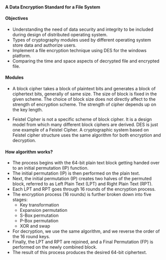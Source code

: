 #### A Data Encryption Standard for a File System

#### **Objectives**
* Understanding the need of data security and integrity to be included during design of distributed operating system. 
* Types of cryptography modules used by different operating system store data and authorize users.
* Implement a file encryption technique using DES for the windows platform.
* Comparing the time and space aspects of decrypted file and encrypted file.

#### **Modules**
* A block cipher takes a block of plaintext bits and generates a block of ciphertext bits, generally of same size. The size of block is fixed in the given scheme. The choice of block size does not directly affect to the strength of encryption scheme. The strength of cipher depends up on the key length.

* Feistel Cipher is not a specific scheme of block cipher. It is a design model from which many different block ciphers are derived. DES is just one example of a Feistel Cipher. A cryptographic system based on Feistel cipher structure uses the same algorithm for both encryption and decryption.  

#### **How algorithm works?**

* The process begins with the 64-bit plain text block getting handed over to an initial permutation (IP) function.
* The initial permutation (IP) is then performed on the plain text.
*  Next, the initial permutation (IP) creates two halves of the permuted block, referred to as Left Plain Text (LPT) and Right Plain Text (RPT).
*  Each LPT and RPT goes through 16 rounds of the encryption process.
*  The encryption process (16 rounds) is further broken down into five stages:
    *  Key transformation
    *  Expansion permutation
    * S-Box permutation
    * P-Box permutation
    * XOR and swap
*	For decryption, we use the same algorithm, and we reverse the order of the 16 round keys.
*	Finally, the LPT and RPT are rejoined, and a Final Permutation (FP) is performed on the newly combined block.
*	The result of this process produces the desired 64-bit ciphertext.




